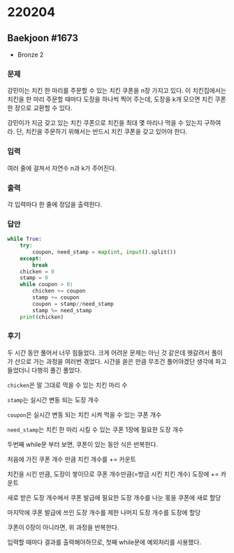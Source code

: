 # 220204



## Baekjoon \#1673

* Bronze 2



### 문제

강민이는 치킨 한 마리를 주문할 수 있는 치킨 쿠폰을 n장 가지고 있다. 이 치킨집에서는 치킨을 한 마리 주문할 때마다 도장을 하나씩 찍어 주는데, 도장을 k개 모으면 치킨 쿠폰 한 장으로 교환할 수 있다.

강민이가 지금 갖고 있는 치킨 쿠폰으로 치킨을 최대 몇 마리나 먹을 수 있는지 구하여라. 단, 치킨을 주문하기 위해서는 반드시 치킨 쿠폰을 갖고 있어야 한다.



### 입력

여러 줄에 걸쳐서 자연수 n과 k가 주어진다.



### 출력

각 입력마다 한 줄에 정답을 출력한다.



### 답안

```python
while True:
    try:
        coupon, need_stamp = map(int, input().split())
    except:
        break
    chicken = 0
    stamp = 0
    while coupon > 0:
        chicken += coupon
        stamp += coupon
        coupon = stamp//need_stamp
        stamp %= need_stamp
    print(chicken)
```



### 후기

두 시간 동안 풀어서 너무 힘들었다. 크게 어려운 문제는 아닌 것 같은데 헷갈려서 풀이가 산으로 가는 과정을 여러번 겪었다. 시간을 쏟은 만큼 무조건 풀어야겠단 생각에 파고 들었더니 다행히 풀긴 풀었다.



`chicken`은 말 그대로 먹을 수 있는 치킨 마리 수

`stamp`는 실시간 변동 되는 도장 개수

`coupon`은 실시간 변동 되는 치킨 시켜 먹을 수 있는 쿠폰 개수

`need_stamp`는 치킨 한 마리 시킬 수 있는 쿠폰 1장에 필요한 도장 개수



두번째 while문 부터 보면, 쿠폰이 있는 동안 식은 반복한다. 

처음에 가진 쿠폰 개수 만큼 치킨 개수를 += 카운트

치킨을 시킨 만큼, 도장이 쌓이므로 쿠폰 개수만큼(=방금 시킨 치킨 개수) 도장에 += 카운트

새로 받은 도장 개수에서 쿠폰 발급에 필요한 도장 개수를 나눈 몫을 쿠폰에 새로 할당

마지막에 쿠폰 발급에 쓰인 도장 개수를 제한 나머지 도장 개수를 도장에 할당

쿠폰이 0장이 아니라면, 위 과정을 반복한다.

입력할 때마다 결과를 출력해야하므로, 첫째 while문에 예외처리를 사용했다. 